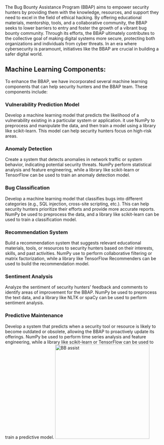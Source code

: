 The Bug Bounty Assistance Program (BBAP) aims to empower security hunters by providing them with the knowledge, resources, and support they need to excel in the field of ethical hacking. By offering educational materials, mentorship, tools, and a collaborative community, the BBAP seeks to lower barriers to entry and foster the growth of a vibrant bug bounty community. Through its efforts, the BBAP ultimately contributes to the collective goal of making digital systems more secure, protecting both organizations and individuals from cyber threats. In an era where cybersecurity is paramount, initiatives like the BBAP are crucial in building a safer digital world.

<h2>Machine Learning Components:</h2>

To enhance the BBAP, we have incorporated several machine learning components that can help security hunters and the BBAP team. These components include:

<h3>Vulnerability Prediction Model</h3>
Develop a machine learning model that predicts the likelihood of a vulnerability existing in a particular system or application. it  use NumPy to preprocess and manipulate the data, and then train a model using a library like scikit-learn. This model can help security hunters focus on high-risk areas.

<h3>Anomaly Detection</h3>
Create a system that detects anomalies in network traffic or system behavior, indicating potential security threats. NumPy perform statistical analysis and feature engineering, while a library like scikit-learn or TensorFlow can be used to train an anomaly detection model.

<h3>Bug Classification</h3>
Develop a machine learning model that classifies bugs into different categories (e.g., SQL injection, cross-site scripting, etc.). This can help security hunters prioritize their efforts and provide more accurate reports. NumPy be used to preprocess the data, and a library like scikit-learn can be used to train a classification model.

<h3>Recommendation System</h3>
Build a recommendation system that suggests relevant educational materials, tools, or resources to security hunters based on their interests, skills, and past activities. NumPy use to perform collaborative filtering or matrix factorization, while a library like TensorFlow Recommenders can be used to build the recommendation model.

<h3>Sentiment Analysis</h3>
Analyze the sentiment of security hunters' feedback and comments to identify areas of improvement for the BBAP. NumPy be used to preprocess the text data, and a library like NLTK or spaCy can be used to perform sentiment analysis.

<h3>Predictive Maintenance</h3>
Develop a system that predicts when a security tool or resource is likely to become outdated or obsolete, allowing the BBAP to proactively update its offerings. NumPy be used to perform time series analysis and feature engineering, while a library like scikit-learn or TensorFlow can be used to train a predictive model.

<img width="307" alt="BB assist" src="https://github.com/ties2/My-sec-notes/assets/17667404/fa8d194c-4626-4930-b3f8-1dceca03882d">
